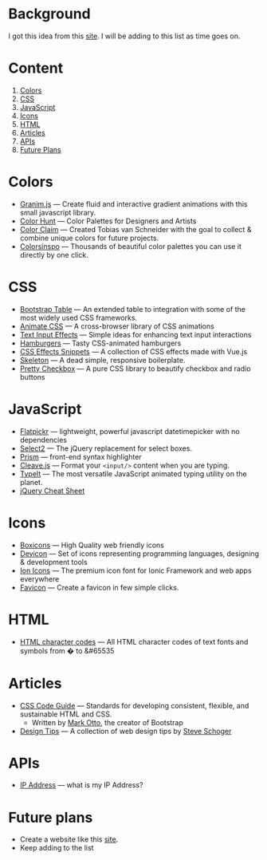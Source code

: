 # Background

I got this idea from this [site](https://webdevresources.info/colors). I will be adding to this list as time goes on.

# Content
1. [Colors](#colors)
2. [CSS](#css)
3. [JavaScript](#javascript)
4. [Icons](#icons)
5. [HTML](#html)
6. [Articles](#articles)
7. [APIs](#apis)
8. [Future Plans](#future-plans)

# Colors
* [Granim.js](https://github.com/sarcadass/granim.js) &mdash; Create fluid and interactive gradient animations with this small javascript library.
* [Color Hunt](https://colorhunt.co/) &mdash; Color Palettes for Designers and Artists
* [Color Claim](https://www.vanschneider.com/colors) &mdash; Created Tobias van Schneider with the goal to collect & combine unique colors for future projects.
* [Colorsinspo](https://colorsinspo.com/) &mdash; Thousands of beautiful color palettes you can use it directly by one click.

# CSS
* [Bootstrap Table](https://github.com/wenzhixin/bootstrap-table) &mdash; An extended table to integration with some of the most widely used CSS frameworks.
* [Animate CSS](https://github.com/daneden/animate.css) &mdash; A cross-browser library of CSS animations
* [Text Input Effects](https://tympanus.net/Development/TextInputEffects/index.html) &mdash; Simple ideas for enhancing text input interactions
* [Hamburgers](https://github.com/jonsuh/hamburgers) &mdash; Tasty CSS-animated hamburgers
* [CSS Effects Snippets](https://github.com/emilkowalski/css-effects-snippets) &mdash; A collection of CSS effects made with Vue.js
* [Skeleton](http://getskeleton.com/) &mdash; A dead simple, responsive boilerplate.
* [Pretty Checkbox](https://lokesh-coder.github.io/pretty-checkbox/) &mdash; A pure CSS library to beautify checkbox and radio buttons

# JavaScript
* [Flatpickr](https://github.com/flatpickr/flatpickr) &mdash; lightweight, powerful javascript datetimepicker with no dependencies
* [Select2](https://github.com/select2/select2) &mdash; The jQuery replacement for select boxes.
* [Prism](https://prismjs.com/) &mdash; front-end syntax highlighter
* [Cleave.js](https://github.com/nosir/cleave.js) &mdash; Format your ```<input/>``` content when you are typing.
* [TypeIt](https://github.com/alexmacarthur/typeit) &mdash; The most versatile JavaScript animated typing utility on the planet.
* [jQuery Cheat Sheet](https://websitesetup.org/wp-content/uploads/2017/01/wsu-jquery-cheat-sheet.pdf)

# Icons
* [Boxicons](https://boxicons.com/) &mdash; High Quality web friendly icons
* [Devicon](https://github.com/konpa/devicon/) &mdash; Set of icons representing programming languages, designing & development tools
* [Ion Icons](https://github.com/ionic-team/ionicons) &mdash; The premium icon font for Ionic Framework and web apps everywhere
* [Favicon](https://favicon.io/favicon-generator/) &mdash; Create a favicon in few simple clicks.

# HTML
* [HTML character codes](https://www.rapidtables.com/web/html/html-codes.html) &mdash; All HTML character codes of text fonts and symbols from &#0; to &#65535

# Articles
* [CSS Code Guide](https://codeguide.co/) &mdash; Standards for developing consistent, flexible, and sustainable HTML and CSS.
  * Written by [Mark Otto](https://mdo.fm/), the creator of Bootstrap
* [Design Tips](https://twitter.com/i/events/994601867987619840) &mdash; A collection of web design tips by [Steve Schoger](https://twitter.com/steveschoger)

# APIs
* [IP Address](http://ip4.me/) &mdash; what is my IP Address?

# Future plans
* Create a website like this [site](https://webdevresources.info/colors).
* Keep adding to the list
